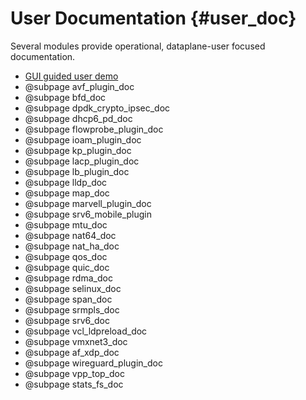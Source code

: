 User Documentation    {#user_doc}
==================

Several modules provide operational, dataplane-user focused documentation.

- [GUI guided user demo](https://wiki.fd.io/view/VPP_Sandbox/vpp-userdemo)
- @subpage avf_plugin_doc
- @subpage bfd_doc
- @subpage dpdk_crypto_ipsec_doc
- @subpage dhcp6_pd_doc
- @subpage flowprobe_plugin_doc
- @subpage ioam_plugin_doc
- @subpage kp_plugin_doc
- @subpage lacp_plugin_doc
- @subpage lb_plugin_doc
- @subpage lldp_doc
- @subpage map_doc
- @subpage marvell_plugin_doc
- @subpage srv6_mobile_plugin
- @subpage mtu_doc
- @subpage nat64_doc
- @subpage nat_ha_doc
- @subpage qos_doc
- @subpage quic_doc
- @subpage rdma_doc
- @subpage selinux_doc
- @subpage span_doc
- @subpage srmpls_doc
- @subpage srv6_doc
- @subpage vcl_ldpreload_doc
- @subpage vmxnet3_doc
- @subpage af_xdp_doc
- @subpage wireguard_plugin_doc
- @subpage vpp_top_doc
- @subpage stats_fs_doc
